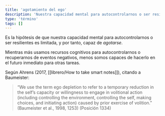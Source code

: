```yaml
---
title: 'agotamiento del ego'
description: 'Nuestra capacidad mental para autocontrolarnos o ser resilientes es limitada, y por tanto, capaz de *agotarse*.'
type: 'término'
tags: []
---
```


Es la hipótesis de que nuestra capacidad mental para autocontrolarnos o ser resilientes es limitada, y por tanto, capaz de *agotarse*.

Mientras más usamos recursos cognitivos para autocontrolarnos o recuperarnos de eventos negativos, menos somos capaces de hacerlo en el futuro inmediato para otras tareas. 

Según Ahrens (2017, [[librero/How to take smart notes]]), citando a Baumeister:

> “We use the term ego depletion to refer to a temporary reduction in the self’s capacity or willingness to engage in volitional action (including controlling the environment, controlling the self, making choices, and initiating action) caused by prior exercise of volition.” (Baumeister et al., 1998, 1253) (Posición 1334)